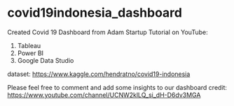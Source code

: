 # covid19indonesia_dashboard

Created Covid 19 Dashboard from Adam Startup Tutorial on YouTube:
1. Tableau
2. Power BI
3. Google Data Studio

dataset: https://www.kaggle.com/hendratno/covid19-indonesia

Please feel free to comment and add some insights to our dashboard
credit: https://www.youtube.com/channel/UCNW2klLQ_si_dH-D6dv3MGA
